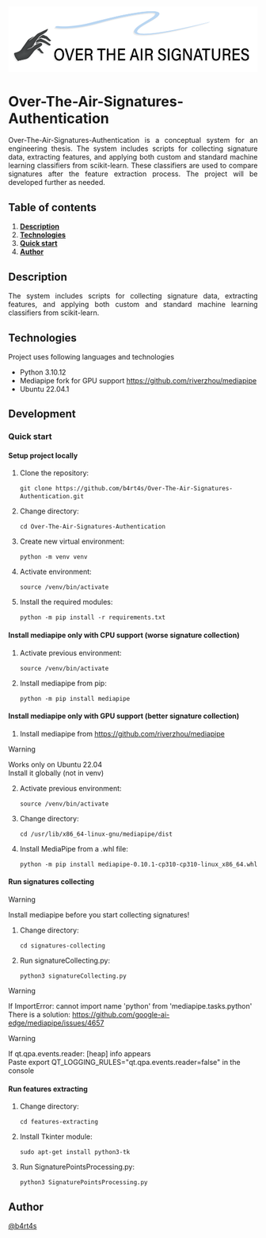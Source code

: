 <p align="center">
    <img src="./assets/logo.png">
</p>

# Over-The-Air-Signatures-Authentication

<p align="justify">
Over-The-Air-Signatures-Authentication is a conceptual system for an engineering thesis. The system includes scripts for collecting signature data, extracting features, and applying both custom and standard machine learning classifiers from scikit-learn. These classifiers are used to compare signatures after the feature extraction process. The project will be developed further as needed.
</p>

## Table of contents

1. **[Description](#description)**
2. **[Technologies](#technologies)**
3. **[Quick start](#quick-start)**
4. **[Author](#author)**

## Description

<p align="justify"> 
The system includes scripts for collecting signature data, extracting features, and applying both custom and standard machine learning classifiers from scikit-learn.
</p>

## Technologies

Project uses following languages and technologies
* Python 3.10.12
* Mediapipe fork for GPU support https://github.com/riverzhou/mediapipe
* Ubuntu 22.04.1

## Development
### Quick start
#### Setup project locally

1. Clone the repository:

   ```
   git clone https://github.com/b4rt4s/Over-The-Air-Signatures-Authentication.git
   ```

2. Change directory:

   ```
   cd Over-The-Air-Signatures-Authentication
   ```

3. Create new virtual environment:

   ```
   python -m venv venv
   ```

4. Activate environment:

   ```
   source /venv/bin/activate
   ```

5. Install the required modules:

   ```
   python -m pip install -r requirements.txt
   ```

#### Install mediapipe only with CPU support (worse signature collection)

1. Activate previous environment:

   ```
   source /venv/bin/activate
   ```

2. Install mediapipe from pip:

   ```
   python -m pip install mediapipe
   ```

#### Install mediapipe only with GPU support (better signature collection)

1. Install mediapipe from https://github.com/riverzhou/mediapipe

> [!WARNING]
> Works only on Ubuntu 22.04  
> Install it globally (not in venv)

2. Activate previous environment:

   ```
   source /venv/bin/activate
   ```

3. Change directory:

   ```
   cd /usr/lib/x86_64-linux-gnu/mediapipe/dist
   ```

4. Install MediaPipe from a .whl file:

   ```
   python -m pip install mediapipe-0.10.1-cp310-cp310-linux_x86_64.whl
   ```

#### Run signatures collecting

> [!WARNING]
> Install mediapipe before you start collecting signatures!

1. Change directory:

   ```
   cd signatures-collecting
   ```

2. Run signatureCollecting.py:

   ```
   python3 signatureCollecting.py
   ```

> [!WARNING]
> If ImportError: cannot import name 'python' from 'mediapipe.tasks.python'  
> There is a solution: https://github.com/google-ai-edge/mediapipe/issues/4657

> [!WARNING]
> If qt.qpa.events.reader: [heap] info appears  
> Paste export QT_LOGGING_RULES="qt.qpa.events.reader=false" in the console

#### Run features extracting

1. Change directory:

   ```
   cd features-extracting
   ```

2. Install Tkinter module:

   ```
   sudo apt-get install python3-tk
   ```

3. Run SignaturePointsProcessing.py:

   ```
   python3 SignaturePointsProcessing.py
   ```

## Author

[@b4rt4s](https://github.com/b4rt4s)
